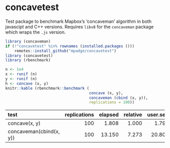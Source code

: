 <!-- README.md is generated from README.Rmd. Please edit that file -->

# concavetest

Test package to benchmark Mapbox’s ‘concaveman’ algorithm in both
javascipt and C++ versions. Requires `libv8` for the `concaveman`
package which wraps the `.js` version.

``` r
library (concaveman)
if (!"concavetest" %in% rownames (installed.packages ()))
    remotes::install_github("mpadge/concavetest")
library (concavetest)
library (rbenchmark)
```

``` r
n <- 1e4
x <- runif (n)
y <- runif (n)
h <- concave (x, y)
knitr::kable (rbenchmark::benchmark (
                                     concave (x, y),
                                     concaveman (cbind (x, y)),
                                     replications = 100))
```

| test                    | replications | elapsed | relative | user.self | sys.self | user.child | sys.child |
| :---------------------- | -----------: | ------: | -------: | --------: | -------: | ---------: | --------: |
| concave(x, y)           |          100 |   1.808 |    1.000 |     1.791 |    0.017 |          0 |         0 |
| concaveman(cbind(x, y)) |          100 |  13.150 |    7.273 |    20.807 |    0.276 |          0 |         0 |
